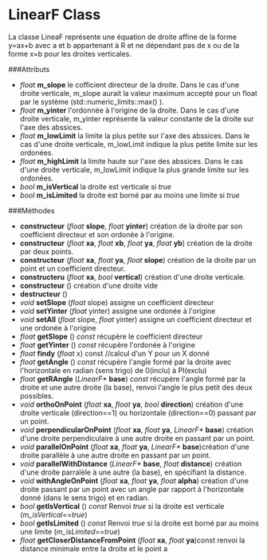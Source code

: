 LinearF Class
==============

La classe LineaF représente une équation de droite affine de la forme y=ax+b avec a et b appartenant à R et ne dépendant pas de x ou de la forme x=b pour les droites verticales.

###Attributs

* *float* **m_slope** le cofficient directeur de la droite. Dans le cas d'une droite verticale, m_slope aurait la valeur maximum accepté pour un float par le système (std::numeric_limits<float>::max() ).
* *float* **m_yinter** l'ordonnée à l'origine de la droite. Dans le cas d'une droite verticale, m_yinter représente la valeur constante de la droite sur l'axe des abssices.
* *float* **m_lowLimit** la limite la plus petite sur l'axe des abssices. Dans le cas d'une droite verticale, m_lowLimit indique la plus petite limite sur les ordonées.
* *float* **m_highLimit** la limite haute sur l'axe des abssices. Dans le cas d'une droite verticale, m_lowLimit indique la plus grande limite sur les ordonées.
* *bool* **m_isVertical** la droite est verticale si *true*
* *bool* **m_isLimited** la droite est borné par au moins une limite si *true*

###Méthodes

* **constructeur** (*float*  **slope**, *float*  **yinter**) création de la droite par son coefficient directeur et son ordonée à l'origine.
* **constructeur** (*float* **xa**, *float* **xb**, *float* **ya**, *float* **yb**) création de la droite par deux points.
* **constructeur** (*float* **xa**, *float* **ya**, *float* **slope**) création de la droite par un point et un coefficient directeur.
* **constructeru** (*float* **xa**, *bool* **vertical**) création d'une droite verticale.
* **constructeur** () création d'une droite vide
* **destructeur** ()
* *void*  **setSlope** (*float* slope) assigne un coefficient directeur
* *void*  **setYinter** (*float* yinter) assigne une ordonée à l'origine
* *void*  **setAll** (*float* slope, *float* yinter) assigne un coefficient directeur et une ordonée à l'origine
* *float*  **getSlope** () *const* récupère le coefficient directeur
* *float*  **getYinter** () *const* récupère l'ordonée à l'origine
* *float*  **findy** (*float* x) const //calcul d'un Y pour un X donné
* *float* **getAngle** () *const* récupère l'angle formé par la droite avec l'horizontale en radian (sens trigo) de 0(inclu) à PI(exclu)
* *float* **getRAngle** (_LinearF*_ **base**) *const* récupère l'angle formé par la droite et une autre droite (la base), renvoi l'angle le plus petit des deux possibles.
* *void* **orthoOnPoint** (*float* **xa**, *float* **ya**, *bool* **direction**) création d'une droite verticale (direction==1) ou horizontale (direction==0) passant par un point.
* *void* **perpendicularOnPoint** (*float* **xa**, *float* **ya**, _LinearF*_ **base**) création d'une droite perpendiculaire à une autre droite en passant par un point.
* *void* **parallelOnPoint** (*float* **xa**, *float* **ya**, _LinearF*_ **base**)création d'une droite parallèle à une autre droite en passant par un point.
* *void* **parallelWithDistance** (_LinearF*_ **base**, *float* **distance**) création d'une droite parralèle à une autre (la base), en spécifiant la distance.
* *void* **withAngleOnPoint** (*float* **xa**, *float* **ya**, *float* **alpha**) création d'une droite passant par un point avec un angle par rapport à l'horizontale donné (dans le sens trigo) et en radian.
* *bool* **getIsVertical** () *const* Renvoi *true* si la droite est verticale (*m_isVertical*==*true*)
* *bool* **getIsLimited** () *const* Renvoi *true* si la droite est borné par au moins une limite (*m_isLimited*==*true*)
* *float* **getCloserDistanceFromPoint** (*float* **xa**, *float* **ya**)const renvoi la distance minimale entre la droite et le point a
